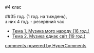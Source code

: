 <div id="hypercomments_widget" class="js-hypercomments-widget invisible"></div>


#4 клас 


##35 год. (1 год. на тиждень),<br>з них 4 год. -  резервний час


*	[Тема 1.  Музика мого народу (16 год.)](muzyka_moho_narodu.md)
*	[Тема 2.  Музика єднає світ (19 год.)](muzyka_yednae_svit.md)


<div class="js-hypercomments-container">
    <a href="http://hypercomments.com" class="hc-link" title="comments widget">comments powered by HyperComments</a>
</div>